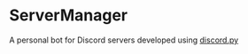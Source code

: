 # ServerManager
A personal bot for Discord servers developed using [discord.py](https://discordpy.readthedocs.io/en/stable/index.html)
